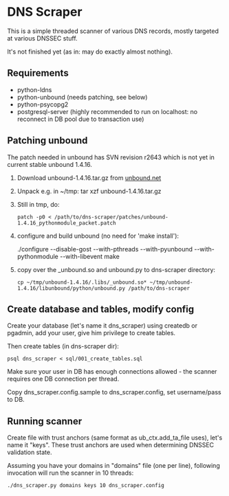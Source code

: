 # DNS Scraper

This is a simple threaded scanner of various DNS records, mostly targeted at
various DNSSEC stuff.

It's not finished yet (as in: may do exactly almost nothing).

## Requirements

* python-ldns
* python-unbound (needs patching, see below)
* python-psycopg2
* postgresql-server (highly recommended to run on localhost: no reconnect in DB pool due to transaction use)

## Patching unbound

The patch needed in unbound has SVN revision r2643 which is not yet in current
stable unbound 1.4.16.

1. Download unbound-1.4.16.tar.gz from [unbound.net](http://unbound.net/download.html)
2. Unpack e.g. in ~/tmp: tar xzf unbound-1.4.16.tar.gz
3. Still in tmp, do: 

    `patch -p0 < /path/to/dns-scraper/patches/unbound-1.4.16_pythonmodule_packet.patch`

4. configure and build unbound (no need for 'make install'):

    ./configure --disable-gost --with-pthreads --with-pyunbound --with-pythonmodule --with-libevent
    make

5. copy over the _unbound.so and unbound.py to dns-scraper directory:

    `cp ~/tmp/unbound-1.4.16/.libs/_unbound.so* ~/tmp/unbound-1.4.16/libunbound/python/unbound.py /path/to/dns-scraper`

## Create database and tables, modify config

Create your database (let's name it dns_scraper) using createdb or pgadmin, add
your user, give him privilege to create tables.

Then create tables (in dns-scraper dir):

    psql dns_scraper < sql/001_create_tables.sql

Make sure your user in DB has enough connections allowed - the scanner requires
one DB connection per thread.

Copy dns_scraper.config.sample to dns_scraper.config, set username/pass to DB.

## Running scanner

Create file with trust anchors (same format as ub_ctx.add_ta_file uses), let's
name it "keys". These trust anchors are used when determining DNSSEC validation
state.

Assuming you have your domains in "domains" file (one per line), following
invocation will run the scanner in 10 threads:

    ./dns_scraper.py domains keys 10 dns_scraper.config


